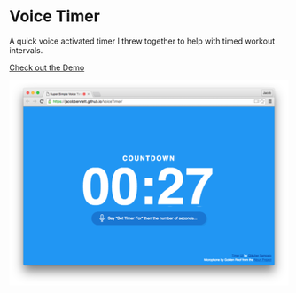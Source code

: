 # Voice Timer

A quick voice activated timer I threw together to help with timed workout intervals.

[Check out the Demo](https://jacobbennett.github.io/VoiceTimer/)

![voice timer](readme_assets/timer.png "Voice Timer")
